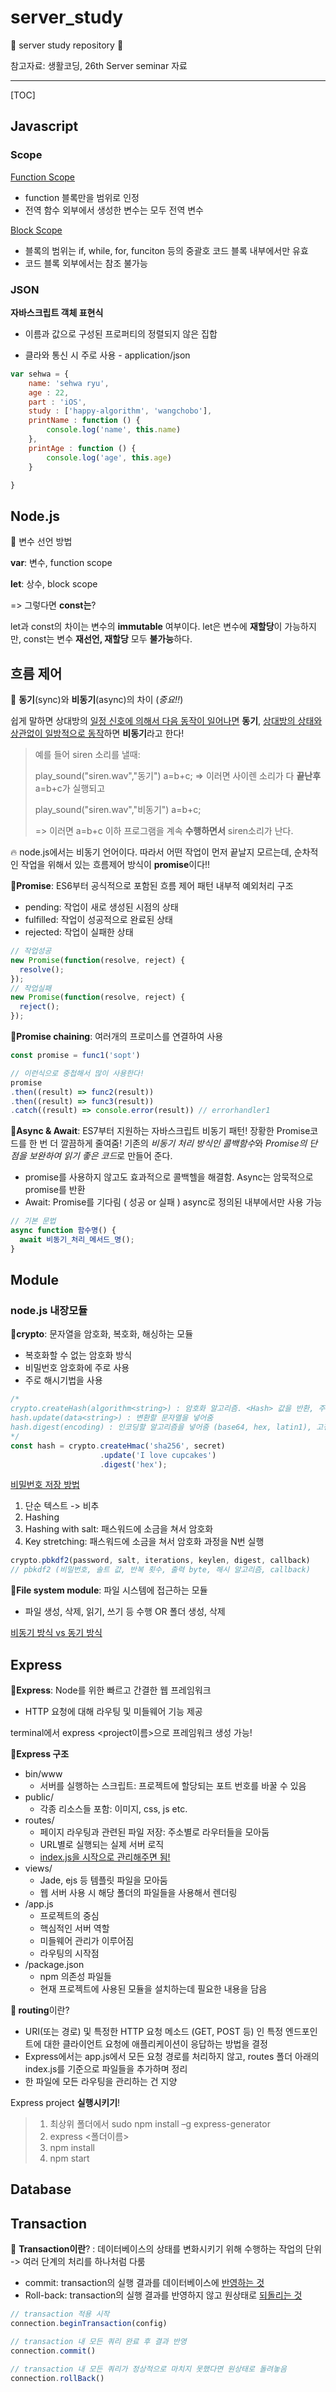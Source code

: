 

# server_study

🔆 server study repository 🔆

참고자료: 생활코딩, 26th Server seminar 자료

---



[TOC]

## Javascript

### Scope

<u>Function Scope</u>

- function 블록만을 범위로 인정
- 전역 함수 외부에서 생성한 변수는 모두 전역 변수

<u>Block Scope</u>

- 블록의 범위는 if, while, for, funciton 등의 중괄호 코드 블록 내부에서만 유효
- 코드 블록 외부에서는 참조 불가능



### JSON

**자바스크립트 객체 표현식**

- 이름과 값으로 구성된 프로퍼티의 정렬되지 않은 집합

- 클라와 통신 시 주로 사용 - application/json

```js
var sehwa = {
    name: 'sehwa ryu',
    age : 22,
    part : 'iOS',
    study : ['happy-algorithm', 'wangchobo'],
    printName : function () {
        console.log('name', this.name)
    }, 
    printAge : function () {
        console.log('age', this.age)
    }

}
```



## Node.js

🌟 변수 선언 방법

**var**: 변수, function scope

**let**: 상수, block scope

=> 그렇다면 **const는**?

let과 const의 차이는 변수의 **immutable** 여부이다. let은 변수에 **재할당**이 가능하지만, const는 변수 **재선언, 재할당** 모두 **불가능**하다.



## 흐름 제어

🌟 **동기**(sync)와 **비동기**(async)의 차이 (*중요!!*)

쉽게 말하면 상대방의 <u>일정 신호에 의해서 다음 동작이 일어나면</u> **동기**, <u>상대방의 상태와 상관없이 일방적으로 동작</u>하면 **비동기**라고 한다!



> 예를 들어 siren 소리를 낼때: 
>
> play_sound("siren.wav","동기")
> a=b+c;
> => 이러면 사이렌 소리가 다 **끝난후** a=b+c가 실행되고
>
> play_sound("siren.wav","비동기")
> a=b+c;
>
> => 이러면 a=b+c 이하 프로그램을 계속 **수행하면서** siren소리가 난다.



🔥 node.js에서는 비동기 언어이다. 따라서 어떤 작업이 먼저 끝날지 모르는데, 순차적인 작업을 위해서 있는 흐름제어 방식이 **promise**이다!!



**🌟Promise**: ES6부터 공식적으로 포함된 흐름 제어 패턴 내부적 예외처리 구조

- pending: 작업이 새로 생성된 시점의 상태
- fulfilled: 작업이 성공적으로 완료된 상태
- rejected: 작업이 실패한 상태

```javascript
// 작업성공
new Promise(function(resolve, reject) {
  resolve();
});
// 작업실패
new Promise(function(resolve, reject) {
  reject();
});
```

**🌟Promise chaining**: 여러개의 프로미스를 연결하여 사용

```javascript
const promise = func1('sopt')

// 이런식으로 중첩해서 많이 사용한다!
promise
.then((result) => func2(result))
.then((result) => func3(result))
.catch((result) => console.error(result)) // errorhandler1
```



**🌟Async & Await**: ES7부터 지원하는 자바스크립트 비동기 패턴! 장황한 Promise코드를 한 번 더 깔끔하게 줄여줌! 기존의 *비동기 처리 방식인 콜백함수*와 *Promise의 단점을 보완하여 읽기 좋은 코드*로 만들어 준다.

- promise를 사용하지 않고도 효과적으로 콜백헬을 해결함. Async는 암묵적으로 promise를 반환
- Await: Promise를 기다림 ( 성공 or 실패 ) async로 정의된 내부에서만 사용 가능

```javascript
// 기본 문법
async function 함수명() {
  await 비동기_처리_메서드_명();
}
```



## Module

### node.js 내장모듈

**🌟crypto**: 문자열을 암호화, 복호화, 해싱하는 모듈

- 복호화할 수 없는 암호화 방식
- 비밀번호 암호화에 주로 사용 
- 주로 해시기법을 사용

```js
/* 
crypto.createHash(algorithm<string>) : 암호화 알고리즘. <Hash> 값을 반환, 주로 sha512를 사용
hash.update(data<string>) : 변환할 문자열을 넣어줌
hash.digest(encoding) : 인코딩할 알고리즘을 넣어줌 (base64, hex, latin1), 고정된 길이 값을 설정, 변환된 문자열을 반환
*/
const hash = crypto.createHmac('sha256', secret)
                    .update('I love cupcakes')
                    .digest('hex');
```



<u>비밀번호 저장 방법</u>

1. 단순 텍스트 -> 비추
2. Hashing 
3. Hashing with salt: 패스워드에 소금을 쳐서 암호화
4. Key stretching: 패스워드에 소금을 쳐서 암호화 과정을 N번 실행



```js
crypto.pbkdf2(password, salt, iterations, keylen, digest, callback)
// pbkdf2 (비밀번호, 솔트 값, 반복 횟수, 출력 byte, 해시 알고리즘, callback)
```



**🌟File system module**: 파일 시스템에 접근하는 모듈

- 파일 생성, 삭제, 읽기, 쓰기 등 수행 OR 폴더 생성, 삭제



<u>비동기 방식 vs 동기 방식</u>



## Express

**🌟Express**: Node를 위한 빠르고 간결한 웹 프레임워크

- HTTP 요청에 대해 라우팅 및 미들웨어 기능 제공



terminal에서 express <project이름>으로 프레임워크 생성 가능!



**🌟Express 구조**

- bin/www
  - 서버를 실행하는 스크립트: 프로젝트에 할당되는 포트 번호를 바꿀 수 있음
- public/
  - 각종 리소스들 포함: 이미지, css, js etc.
- routes/
  - 페이지 라우팅과 관련된 파일 저장: 주소별로 라우터들을 모아둠
  - URL별로 실행되는 실제 서버 로직
  - <u>index.js을 시작으로 관리해주면 됨!</u>
- views/
  - Jade, ejs 등 템플릿 파일을 모아둠
  - 웹 서버 사용 시 해당 폴더의 파일들을 사용해서 렌더링
- /app.js
  - 프로젝트의 중심
  - 핵심적인 서버 역할
  - 미들웨어 관리가 이루어짐
  - 라우팅의 시작점
- /package.json
  - npm 의존성 파일들
  - 현재 프로젝트에 사용된 모듈을 설치하는데 필요한 내용을 담음



**🌟 routing**이란? 

- URI(또는 경로) 및 특정한 HTTP 요청 메소드 (GET, POST 등) 인 특정 엔드포인트에 대한 클라이언트 요청에 애플리케이션이 응답하는 방법을 결정
- Express에서는 app.js에서 모든 요청 경로를 처리하지 않고, routes 폴더 아래의 index.js를 기준으로 파일들을 추가하며 정리
- 한 파일에 모든 라우팅을 관리하는 건 지양



Express project **실행시키기**!

> 1. 최상위 폴더에서 sudo npm install –g express-generator
> 2. express <폴더이름>
> 3. npm install
> 4. npm start



## Database



## Transaction

🌟 **Transaction이란**? : 데이터베이스의 상태를 변화시키기 위해 수행하는 작업의 단위 -> 여러 단계의 처리를 하나처럼 다룸

- commit: transaction의 실행 결과를 데이터베이스에 <u>반영하는 것</u>
- Roll-back: transaction의 실행 결과를 반영하지 않고 원상태로 <u>되돌리는 것</u>

```javascript
// transaction 적용 시작
connection.beginTransaction(config)

// transaction 내 모든 쿼리 완료 후 결과 반영
connection.commit()

// transaction 내 모든 쿼리가 정상적으로 마치지 못했다면 원상태로 돌려놓음
connection.rollBack()
```

